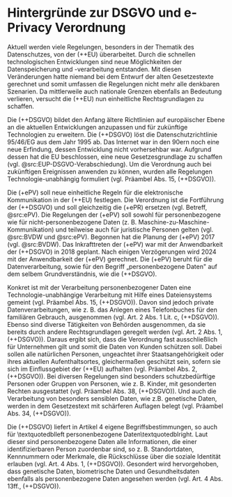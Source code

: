 # Hintergründe zur DSGVO und e-Privacy Verordnung

Aktuell werden viele Regelungen, besonders in der Thematik des Datenschutzes, von der (++EU) überarbeitet. Durch die schnellen technologischen Entwicklungen sind neue Möglichkeiten der Datenspeicherung und -verarbeitung entstanden. Mit diesen Veränderungen hatte niemand bei dem Entwurf der alten Gesetzestexte gerechnet und somit umfassen die Regelungen nicht mehr alle denkbaren Szenarien. Da mittlerweile auch nationale Grenzen ebenfalls an Bedeutung verlieren, versucht die (++EU) nun einheitliche Rechtsgrundlagen zu schaffen.

Die (++DSGVO) bildet den Anfang ältere Richtlinien auf europäischer Ebene an die aktuellen Entwicklungen anzupassen und für zukünftige Technologien zu erweitern. Die (++DSGVO) löst die Datenschutzrichtlinie 95/46/EG aus dem Jahr 1995 ab. Das Internet war in den 90ern noch eine neue Erfindung, dessen Entwicklung nicht vorhersehbar war. Aufgrund dessen hat die EU beschlossen, eine neue Gesetzesgrundlage zu schaffen (vgl. @src:EUP-DSGVO-Verabschiedung). Um die Verordnung auch bei zukünftigen Ereignissen anwenden zu können, wurden alle Regelungen Technologie-unabhängig formuliert (vgl. Präambel Abs. 15, (++DSGVO)).

Die (+ePV) soll neue einheitliche Regeln für die elektronische Kommunikation in der (++EU) festlegen. Die Verordnung ist die Fortführung der (++DSGVO) und soll gleichzeitig die (+ePR) ersetzen (vgl. Betreff, @src:ePV). Die Regelungen der (+ePV) soll sowohl für personenbezogene wie für nicht-personenbezogene Daten (z. B. Maschine-zu-Maschine-Kommunikation) und teilweise auch für juristische Personen gelten (vgl. @src:BVDW und @src:ePV). Begonnen hat die Planung der (+ePV) 2017 (vgl. @src:BVDW). Das Inkrafttreten der (+ePV) war mit der Anwendbarkeit der (++DSGVO) in 2018 geplant. Nach einigen Verzögerungen wird 2024 mit der Anwendbarkeit der (+ePV) gerechnet. Die (+ePV) beruht für die Datenverarbeitung, sowie für den Begriff „personenbezogene Daten" auf dem selbem Grundverständnis, wie die (++DSGVO).

Konkret ist mit der Verarbeitung personenbezogener Daten eine Technologie-unabhängige Verarbeitung mit Hilfe eines Dateiensystems gemeint (vgl. Präambel Abs. 15, (++DSGVO)). Davon sind jedoch private Datenverarbeitungen, wie z. B. das Anlegen eines Telefonbuches für den familiären Gebrauch, ausgenommen (vgl. Art. 2 Abs. 1 Lit. c, (++DSGVO)). Ebenso sind diverse Tätigkeiten von Behörden ausgenommen, da sie bereits durch andere Rechtsgrundlagen geregelt werden (vgl. Art. 2 Abs. 1, (++DSGVO)). Daraus ergibt sich, dass die Verordnung fast ausschließlich für Unternehmen gilt und somit die Daten von Kunden schützen soll. Dabei sollen alle natürlichen Personen, ungeachtet ihrer Staatsangehörigkeit oder ihres aktuellen Aufenthaltsortes, gleichermaßen geschützt sein, sofern sie sich im Einflussgebiet der (++EU) aufhalten (vgl. Präambel Abs. 2, (++DSGVO)). Bei diversen Regelungen sind besonders schutzbedürftige Personen oder Gruppen von Personen, wie z. B. Kinder, mit gesonderten Rechten ausgestattet (vgl. Präambel Abs. 38, (++DSGVO)). Und auch die Verarbeitung von besonders sensiblen Daten, wie z.B. genetische Daten, werden in dem Gesetzestext mit schärferen Auflagen belegt (vgl. Präambel Abs. 34, (++DSGVO)).

Die (++DSGVO) liefert in Artikel 4 eigene Begriffsbestimmungen, so auch für \textquotedblleft personenbezogene Daten\textquotedblright. Laut dieser sind personenbezogene Daten alle Informationen, die einer identifizierbaren Person zuordenbar sind, so z. B. Standortdaten, Kennnummern oder Merkmale, die Rückschlüsse über die soziale Identität erlauben (vgl. Art. 4 Abs. 1, (++DSGVO)). Gesondert wird hervorgehoben, dass genetische Daten, biometrische Daten und Gesundheitsdaten ebenfalls als personenbezogene Daten angesehen werden (vgl. Art. 4 Abs. 13ff., (++DSGVO)).
